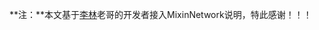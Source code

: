 **注：**本文基于[李林](https://gist.github.com/myrual/64769acd3d09e9fd3ac37636d899f844)老哥的开发者接入MixinNetwork说明，特此感谢！！！
